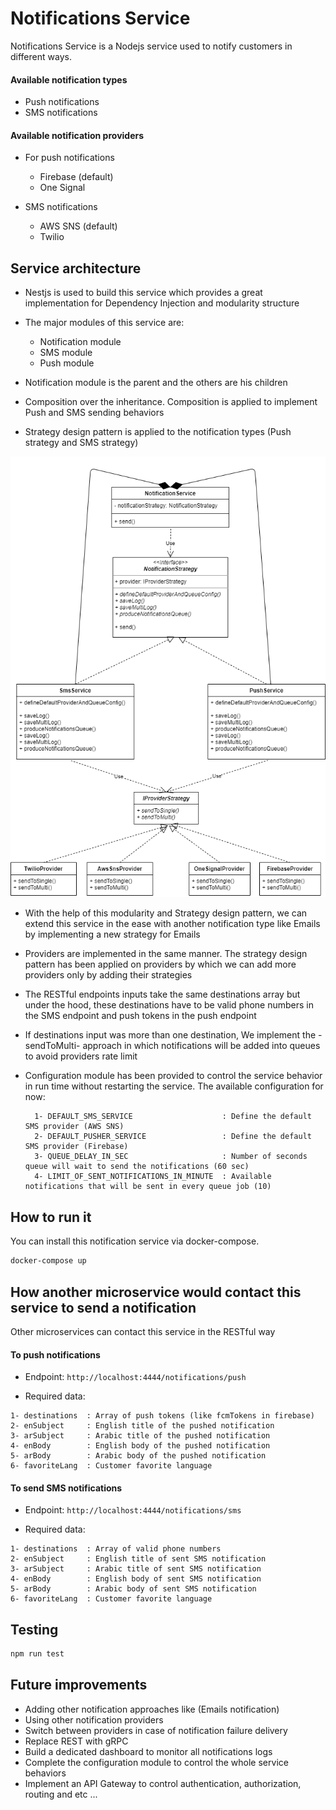 # Notifications Service

Notifications Service is a Nodejs service used to notify customers in different ways.

#### Available notification types

- Push notifications
- SMS notifications

#### Available notification providers

- For push notifications

  - Firebase (default)
  - One Signal

- SMS notifications
  - AWS SNS (default)
  - Twilio

## Service architecture

- Nestjs is used to build this service which provides a great implementation for Dependency Injection and modularity structure

- The major modules of this service are:

  - Notification module
  - SMS module
  - Push module

- Notification module is the parent and the others are his children

- Composition over the inheritance. Composition is applied to implement Push and SMS sending behaviors

- Strategy design pattern is applied to the notification types (Push strategy and SMS strategy)

![Notification service architecture](notification-service-architecture.png?raw=true 'Notification service architecture')

- With the help of this modularity and Strategy design pattern, we can extend this service in the ease with another notification type like Emails by implementing a new strategy for Emails

- Providers are implemented in the same manner. The strategy design pattern has been applied on providers by which we can add more providers only by adding their strategies

- The RESTful endpoints inputs take the same destinations array but under the hood, these destinations have to be valid phone numbers in the SMS endpoint and push tokens in the push endpoint

- If destinations input was more than one destination, We implement the -sendToMulti- approach in which notifications will be added into queues to avoid providers rate limit

- Configuration module has been provided to control the service behavior in run time without restarting the service. The available configuration for now:

  ```
    1- DEFAULT_SMS_SERVICE                    : Define the default SMS provider (AWS SNS)
    2- DEFAULT_PUSHER_SERVICE                 : Define the default SMS provider (Firebase)
    3- QUEUE_DELAY_IN_SEC                     : Number of seconds queue will wait to send the notifications (60 sec)
    4- LIMIT_OF_SENT_NOTIFICATIONS_IN_MINUTE  : Available notifications that will be sent in every queue job (10)
  ```

## How to run it

You can install this notification service via docker-compose.

```bash
docker-compose up
```

## How another microservice would contact this service to send a notification

Other microservices can contact this service in the RESTful way

#### To push notifications

- Endpoint:
  `http://localhost:4444/notifications/push`

- Required data:

```
1- destinations  : Array of push tokens (like fcmTokens in firebase)
2- enSubject     : English title of the pushed notification
3- arSubject     : Arabic title of the pushed notification
4- enBody        : English body of the pushed notification
5- arBody        : Arabic body of the pushed notification
6- favoriteLang  : Customer favorite language
```

#### To send SMS notifications

- Endpoint:
  `http://localhost:4444/notifications/sms`

- Required data:

```
1- destinations  : Array of valid phone numbers
2- enSubject     : English title of sent SMS notification
3- arSubject     : Arabic title of sent SMS notification
4- enBody        : English body of sent SMS notification
5- arBody        : Arabic body of sent SMS notification
6- favoriteLang  : Customer favorite language
```

## Testing

```bash
npm run test
```

## Future improvements

- Adding other notification approaches like (Emails notification)
- Using other notification providers
- Switch between providers in case of notification failure delivery
- Replace REST with gRPC
- Build a dedicated dashboard to monitor all notifications logs
- Complete the configuration module to control the whole service behaviors
- Implement an API Gateway to control authentication, authorization, routing and etc ...
